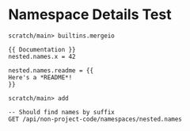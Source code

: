 # Namespace Details Test

```ucm:hide
scratch/main> builtins.mergeio
```

```unison
{{ Documentation }}
nested.names.x = 42

nested.names.readme = {{
Here's a *README*!
}}
```

```ucm
scratch/main> add
```

```api
-- Should find names by suffix
GET /api/non-project-code/namespaces/nested.names
```
